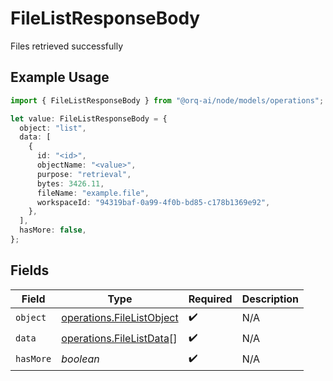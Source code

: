# FileListResponseBody

Files retrieved successfully

## Example Usage

```typescript
import { FileListResponseBody } from "@orq-ai/node/models/operations";

let value: FileListResponseBody = {
  object: "list",
  data: [
    {
      id: "<id>",
      objectName: "<value>",
      purpose: "retrieval",
      bytes: 3426.11,
      fileName: "example.file",
      workspaceId: "94319baf-0a99-4f0b-bd85-c178b1369e92",
    },
  ],
  hasMore: false,
};
```

## Fields

| Field                                                                  | Type                                                                   | Required                                                               | Description                                                            |
| ---------------------------------------------------------------------- | ---------------------------------------------------------------------- | ---------------------------------------------------------------------- | ---------------------------------------------------------------------- |
| `object`                                                               | [operations.FileListObject](../../models/operations/filelistobject.md) | :heavy_check_mark:                                                     | N/A                                                                    |
| `data`                                                                 | [operations.FileListData](../../models/operations/filelistdata.md)[]   | :heavy_check_mark:                                                     | N/A                                                                    |
| `hasMore`                                                              | *boolean*                                                              | :heavy_check_mark:                                                     | N/A                                                                    |